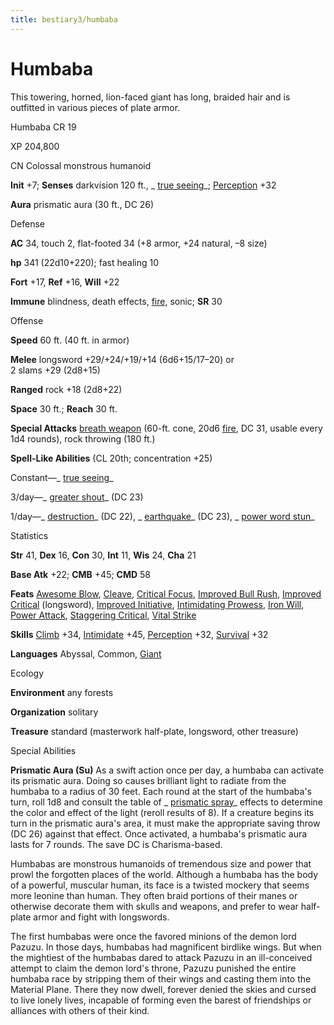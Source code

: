 ```yaml
---
title: bestiary3/humbaba
---
```

# Humbaba

This towering, horned, lion-faced giant has long, braided hair and is outfitted in various pieces of plate armor.

Humbaba CR 19

XP 204,800

CN Colossal monstrous humanoid

**Init** +7; **Senses** darkvision 120 ft., _ [true seeing](spells/trueSeeing#_true-seeing)_; [Perception](skills/perception#_perception) +32

**Aura** prismatic aura (30 ft., DC 26)

Defense

**AC** 34, touch 2, flat-footed 34 (+8 armor, +24 natural, –8 size)

**hp** 341 (22d10+220); fast healing 10

**Fort** +17, **Ref** +16, **Will** +22

**Immune** blindness, death effects, [fire](monsters/creatureTypes#_fire-subtype), sonic; **SR** 30

Offense

**Speed** 60 ft. (40 ft. in armor)

**Melee** longsword +29/+24/+19/+14 (6d6+15/17–20) or  
2 slams +29 (2d8+15)

**Ranged** rock +18 (2d8+22)

**Space** 30 ft.; **Reach** 30 ft.

**Special Attacks** [breath weapon](monsters/universalMonsterRules#_breath-weapon) (60-ft. cone, 20d6 [fire](monsters/creatureTypes#_fire-subtype), DC 31, usable every 1d4 rounds), rock throwing (180 ft.)

**Spell-Like Abilities** (CL 20th; concentration +25)

Constant—_ [true seeing](spells/trueSeeing#_true-seeing)_

3/day—_ [greater shout](spells/shout#_shout-greater)_ (DC 23)

1/day—_ [destruction](spells/destruction#_destruction)_ (DC 22), _ [earthquake](spells/earthquake#_earthquake)_ (DC 23), _ [power word stun](spells/powerWordStun#_power-word-stun)_

Statistics

**Str** 41, **Dex** 16, **Con** 30, **Int** 11, **Wis** 24, **Cha** 21

**Base Atk** +22; **CMB** +45; **CMD** 58

**Feats** [Awesome Blow](monsters/monsterFeats#_awesome-blow), [Cleave](feats#_cleave), [Critical Focus](feats#_critical-focus), [Improved Bull Rush](feats#_improved-bull-rush), [Improved Critical](feats#_improved-critical) (longsword), [Improved Initiative](feats#_improved-initiative), [Intimidating Prowess](feats#_intimidating-prowess), [Iron Will](feats#_iron-will), [Power Attack](feats#_power-attack), [Staggering Critical](feats#_staggering-critical), [Vital Strike](feats#_vital-strike)

**Skills** [Climb](skills/climb#_climb) +34, [Intimidate](skills/intimidate#_intimidate) +45, [Perception](skills/perception#_perception) +32, [Survival](skills/survival#_survival) +32

**Languages** Abyssal, Common, [Giant](monsters/creatureTypes#_giant-subtype)

Ecology

**Environment** any forests

**Organization** solitary

**Treasure** standard (masterwork half-plate, longsword, other treasure)

Special Abilities

**Prismatic Aura (Su)** As a swift action once per day, a humbaba can activate its prismatic aura. Doing so causes brilliant light to radiate from the humbaba to a radius of 30 feet. Each round at the start of the humbaba's turn, roll 1d8 and consult the table of _ [prismatic spray](spells/prismaticSpray#_prismatic-spray)_ effects to determine the color and effect of the light (reroll results of 8). If a creature begins its turn in the prismatic aura's area, it must make the appropriate saving throw (DC 26) against that effect. Once activated, a humbaba's prismatic aura lasts for 7 rounds. The save DC is Charisma-based.

Humbabas are monstrous humanoids of tremendous size and power that prowl the forgotten places of the world. Although a humbaba has the body of a powerful, muscular human, its face is a twisted mockery that seems more leonine than human. They often braid portions of their manes or otherwise decorate them with skulls and weapons, and prefer to wear half-plate armor and fight with longswords.

The first humbabas were once the favored minions of the demon lord Pazuzu. In those days, humbabas had magnificent birdlike wings. But when the mightiest of the humbabas dared to attack Pazuzu in an ill-conceived attempt to claim the demon lord's throne, Pazuzu punished the entire humbaba race by stripping them of their wings and casting them into the Material Plane. There they now dwell, forever denied the skies and cursed to live lonely lives, incapable of forming even the barest of friendships or alliances with others of their kind.

